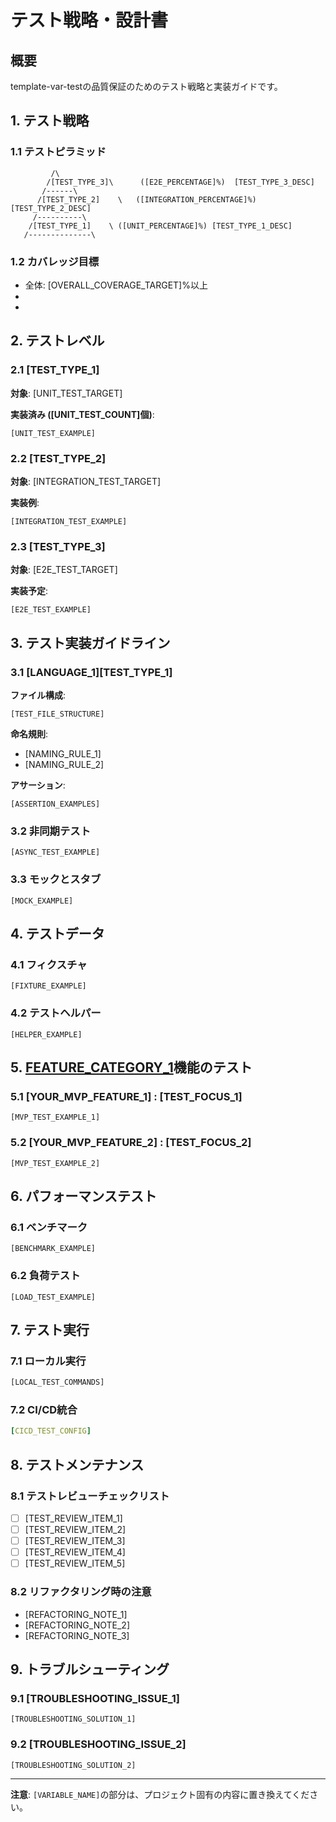 # テスト戦略・設計書

## 概要

template-var-testの品質保証のためのテスト戦略と実装ガイドです。

## 1. テスト戦略

### 1.1 テストピラミッド

```
         /\
        /[TEST_TYPE_3]\      ([E2E_PERCENTAGE]%)  [TEST_TYPE_3_DESC]
       /------\
      /[TEST_TYPE_2]    \   ([INTEGRATION_PERCENTAGE]%) [TEST_TYPE_2_DESC]
     /----------\
    /[TEST_TYPE_1]    \ ([UNIT_PERCENTAGE]%) [TEST_TYPE_1_DESC]
   /--------------\
```

### 1.2 カバレッジ目標

- 全体: [OVERALL_COVERAGE_TARGET]%以上
- [FEATURE_CATEGORY_1]: [COVERAGE_TARGET_1]%以上
- [FEATURE_CATEGORY_2]: [COVERAGE_TARGET_2]%以上

## 2. テストレベル

### 2.1 [TEST_TYPE_1]

**対象**: [UNIT_TEST_TARGET]

**実装済み ([UNIT_TEST_COUNT]個)**:
```[TEST_LANGUAGE_1]
[UNIT_TEST_EXAMPLE]
```

### 2.2 [TEST_TYPE_2]

**対象**: [INTEGRATION_TEST_TARGET]

**実装例**:
```[TEST_LANGUAGE_2]
[INTEGRATION_TEST_EXAMPLE]
```

### 2.3 [TEST_TYPE_3]

**対象**: [E2E_TEST_TARGET]

**実装予定**:
```[TEST_LANGUAGE_3]
[E2E_TEST_EXAMPLE]
```

## 3. テスト実装ガイドライン

### 3.1 [LANGUAGE_1][TEST_TYPE_1]

**ファイル構成**:
```
[TEST_FILE_STRUCTURE]
```

**命名規則**:
- [NAMING_RULE_1]
- [NAMING_RULE_2]

**アサーション**:
```[LANGUAGE_1]
[ASSERTION_EXAMPLES]
```

### 3.2 非同期テスト

```[LANGUAGE_1]
[ASYNC_TEST_EXAMPLE]
```

### 3.3 モックとスタブ

```[LANGUAGE_1]
[MOCK_EXAMPLE]
```

## 4. テストデータ

### 4.1 フィクスチャ

```[LANGUAGE_1]
[FIXTURE_EXAMPLE]
```

### 4.2 テストヘルパー

```[LANGUAGE_1]
[HELPER_EXAMPLE]
```

## 5. [FEATURE_CATEGORY_1]機能のテスト

### 5.1 [YOUR_MVP_FEATURE_1] <!-- 例: ツール実行システム -->: [TEST_FOCUS_1]

```[LANGUAGE_1]
[MVP_TEST_EXAMPLE_1]
```

### 5.2 [YOUR_MVP_FEATURE_2] <!-- 例: リソース管理 -->: [TEST_FOCUS_2]

```[TEST_LANGUAGE_3]
[MVP_TEST_EXAMPLE_2]
```

## 6. パフォーマンステスト

### 6.1 ベンチマーク

```[LANGUAGE_1]
[BENCHMARK_EXAMPLE]
```

### 6.2 負荷テスト

```[LANGUAGE_1]
[LOAD_TEST_EXAMPLE]
```

## 7. テスト実行

### 7.1 ローカル実行

```bash
[LOCAL_TEST_COMMANDS]
```

### 7.2 CI/CD統合

```yaml
[CICD_TEST_CONFIG]
```

## 8. テストメンテナンス

### 8.1 テストレビューチェックリスト

- [ ] [TEST_REVIEW_ITEM_1]
- [ ] [TEST_REVIEW_ITEM_2]
- [ ] [TEST_REVIEW_ITEM_3]
- [ ] [TEST_REVIEW_ITEM_4]
- [ ] [TEST_REVIEW_ITEM_5]

### 8.2 リファクタリング時の注意

- [REFACTORING_NOTE_1]
- [REFACTORING_NOTE_2]
- [REFACTORING_NOTE_3]

## 9. トラブルシューティング

### 9.1 [TROUBLESHOOTING_ISSUE_1]

```[LANGUAGE_1]
[TROUBLESHOOTING_SOLUTION_1]
```

### 9.2 [TROUBLESHOOTING_ISSUE_2]

```[LANGUAGE_1]
[TROUBLESHOOTING_SOLUTION_2]
```

---

**注意**: `[VARIABLE_NAME]`の部分は、プロジェクト固有の内容に置き換えてください。